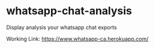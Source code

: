 # whatsapp-chat-analysis
Display analysis your whatsapp chat exports

Working Link: https://www.whatsapp-ca.herokuapp.com/
